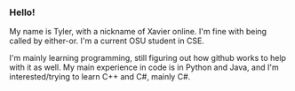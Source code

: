 ### Hello!

My name is Tyler, with a nickname of Xavier online. I'm fine with being called by either-or. 
I'm a current OSU student in CSE.

I'm mainly learning programming, still figuring out how github works to help with it as well. My main experience in code is in Python and Java, and I'm interested/trying to learn C++ and C#, mainly C#. 

<!--
**XavierSomething/XavierSomething** is a ✨ _special_ ✨ repository because its `README.md` (this file) appears on your GitHub profile.

Here are some ideas to get you started:

- 🔭 I’m currently working on ...
- 🌱 I’m currently learning ...
- 👯 I’m looking to collaborate on ...
- 🤔 I’m looking for help with ...
- 💬 Ask me about ...
- 📫 How to reach me: ...
- 😄 Pronouns: ...
- ⚡ Fun fact: ...
-->
